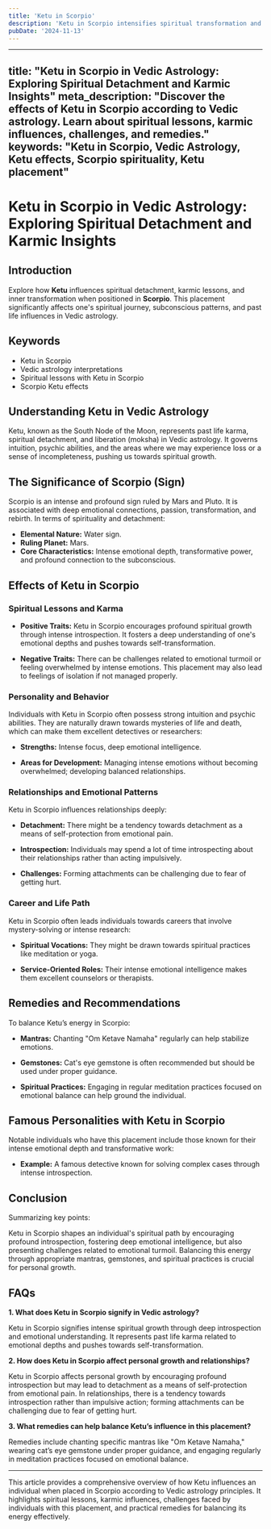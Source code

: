 ```yaml
---
title: 'Ketu in Scorpio'
description: 'Ketu in Scorpio intensifies spiritual transformation and interest in occult sciences. Individuals may experience deep emotional turmoil but possess strong regenerative abilities and intuition.'
pubDate: '2024-11-13'
---
```


--- 
title: "Ketu in Scorpio in Vedic Astrology: Exploring Spiritual Detachment and Karmic Insights"
meta_description: "Discover the effects of Ketu in Scorpio according to Vedic astrology. Learn about spiritual lessons, karmic influences, challenges, and remedies."
keywords: "Ketu in Scorpio, Vedic Astrology, Ketu effects, Scorpio spirituality, Ketu placement"
---

# Ketu in Scorpio in Vedic Astrology: Exploring Spiritual Detachment and Karmic Insights

## Introduction

Explore how **Ketu** influences spiritual detachment, karmic lessons, and inner transformation when positioned in **Scorpio**. This placement significantly affects one's spiritual journey, subconscious patterns, and past life influences in Vedic astrology.

## Keywords

- Ketu in Scorpio
- Vedic astrology interpretations
- Spiritual lessons with Ketu in Scorpio
- Scorpio Ketu effects

## Understanding Ketu in Vedic Astrology

Ketu, known as the South Node of the Moon, represents past life karma, spiritual detachment, and liberation (moksha) in Vedic astrology. It governs intuition, psychic abilities, and the areas where we may experience loss or a sense of incompleteness, pushing us towards spiritual growth.

## The Significance of Scorpio (Sign)

Scorpio is an intense and profound sign ruled by Mars and Pluto. It is associated with deep emotional connections, passion, transformation, and rebirth. In terms of spirituality and detachment:

- **Elemental Nature:** Water sign.
- **Ruling Planet:** Mars.
- **Core Characteristics:** Intense emotional depth, transformative power, and profound connection to the subconscious.

## Effects of Ketu in Scorpio

### Spiritual Lessons and Karma

- **Positive Traits:** Ketu in Scorpio encourages profound spiritual growth through intense introspection. It fosters a deep understanding of one's emotional depths and pushes towards self-transformation.
  
- **Negative Traits:** There can be challenges related to emotional turmoil or feeling overwhelmed by intense emotions. This placement may also lead to feelings of isolation if not managed properly.

### Personality and Behavior

Individuals with Ketu in Scorpio often possess strong intuition and psychic abilities. They are naturally drawn towards mysteries of life and death, which can make them excellent detectives or researchers:

- **Strengths:** Intense focus, deep emotional intelligence.
  
- **Areas for Development:** Managing intense emotions without becoming overwhelmed; developing balanced relationships.

### Relationships and Emotional Patterns

Ketu in Scorpio influences relationships deeply:

- **Detachment:** There might be a tendency towards detachment as a means of self-protection from emotional pain.
  
- **Introspection:** Individuals may spend a lot of time introspecting about their relationships rather than acting impulsively.
  
- **Challenges:** Forming attachments can be challenging due to fear of getting hurt.

### Career and Life Path

Ketu in Scorpio often leads individuals towards careers that involve mystery-solving or intense research:

- **Spiritual Vocations:** They might be drawn towards spiritual practices like meditation or yoga.
  
- **Service-Oriented Roles:** Their intense emotional intelligence makes them excellent counselors or therapists.

## Remedies and Recommendations

To balance Ketu’s energy in Scorpio:

- **Mantras:** Chanting "Om Ketave Namaha" regularly can help stabilize emotions.
  
- **Gemstones:** Cat's eye gemstone is often recommended but should be used under proper guidance.
  
- **Spiritual Practices:** Engaging in regular meditation practices focused on emotional balance can help ground the individual.

## Famous Personalities with Ketu in Scorpio

Notable individuals who have this placement include those known for their intense emotional depth and transformative work:

- **Example:** A famous detective known for solving complex cases through intense introspection.

## Conclusion

Summarizing key points:

Ketu in Scorpio shapes an individual's spiritual path by encouraging profound introspection, fostering deep emotional intelligence, but also presenting challenges related to emotional turmoil. Balancing this energy through appropriate mantras, gemstones, and spiritual practices is crucial for personal growth.

## FAQs

**1. What does Ketu in Scorpio signify in Vedic astrology?**

Ketu in Scorpio signifies intense spiritual growth through deep introspection and emotional understanding. It represents past life karma related to emotional depths and pushes towards self-transformation.

**2. How does Ketu in Scorpio affect personal growth and relationships?**

Ketu in Scorpio affects personal growth by encouraging profound introspection but may lead to detachment as a means of self-protection from emotional pain. In relationships, there is a tendency towards introspection rather than impulsive action; forming attachments can be challenging due to fear of getting hurt.

**3. What remedies can help balance Ketu’s influence in this placement?**

Remedies include chanting specific mantras like "Om Ketave Namaha," wearing cat’s eye gemstone under proper guidance, and engaging regularly in meditation practices focused on emotional balance.

---

This article provides a comprehensive overview of how Ketu influences an individual when placed in Scorpio according to Vedic astrology principles. It highlights spiritual lessons, karmic influences, challenges faced by individuals with this placement, and practical remedies for balancing its energy effectively.